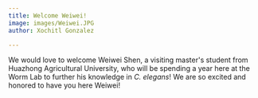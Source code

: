 ```yaml
---
title: Welcome Weiwei!
image: images/Weiwei.JPG
author: Xochitl Gonzalez

---
```


We would love to welcome Weiwei Shen, a visiting master's student from Huazhong Agricultural University, who will be spending a year here at the Worm Lab to further his knowledge in *C. elegans*! We are so excited and honored to have you here Weiwei!
